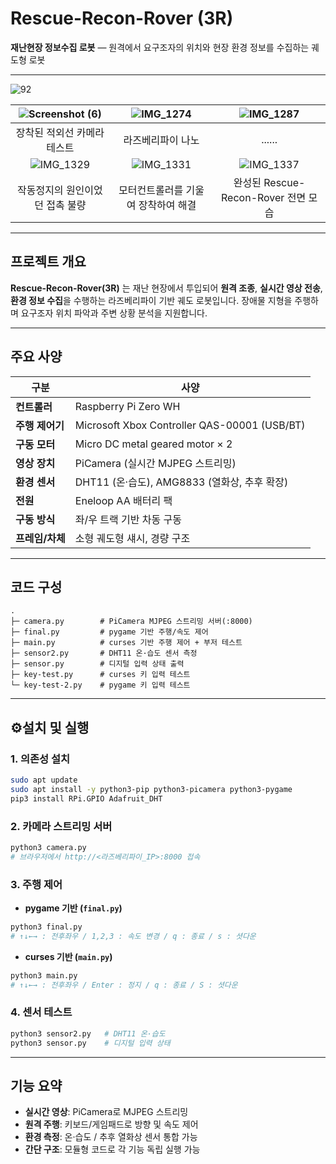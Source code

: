 # Rescue-Recon-Rover (3R)

**재난현장 정보수집 로봇** — 원격에서 요구조자의 위치와 현장 환경 정보를 수집하는 궤도형 로봇

---

![92](https://github.com/user-attachments/assets/805f98ef-2663-40db-a9d7-30530537c360)

| ![Screenshot (6)](https://github.com/user-attachments/assets/4a0322e2-bc5c-45dc-a664-f29611dba0b8) | ![IMG_1274](https://github.com/user-attachments/assets/8a42778c-794e-4842-9ee6-6ce39ca56178) | ![IMG_1287](https://github.com/user-attachments/assets/7ad7d31f-0058-4998-839e-e3f0ed4046b9) |
|:---:|:---:|:---:|
| 장착된 적외선 카메라 테스트 | 라즈베리파이 나노 | ...... |
| ![IMG_1329](https://github.com/user-attachments/assets/bbc7b33a-6e29-4d62-9456-5c23dbd5246e) | ![IMG_1331](https://github.com/user-attachments/assets/341e881d-41ed-4db8-bede-861ea5a4c75d) | ![IMG_1337](https://github.com/user-attachments/assets/c30b978b-be64-4db5-a437-e7a12e070790) |
| 작동정지의 원인이었던 접촉 불량 | 모터컨트롤러를 기울여 장착하여 해결 | 완성된 Rescue-Recon-Rover 전면 모습 |


---

## 프로젝트 개요

**Rescue-Recon-Rover(3R)** 는 재난 현장에서 투입되어 **원격 조종**, **실시간 영상 전송**, **환경 정보 수집**을 수행하는 라즈베리파이 기반 궤도 로봇입니다.
장애물 지형을 주행하며 요구조자 위치 파악과 주변 상황 분석을 지원합니다.

---

## 주요 사양

| 구분         | 사양                                           |
| ---------- | -------------------------------------------- |
| **컨트롤러**   | Raspberry Pi Zero WH                         |
| **주행 제어기** | Microsoft Xbox Controller QAS-00001 (USB/BT) |
| **구동 모터**  | Micro DC metal geared motor × 2              |
| **영상 장치**  | PiCamera (실시간 MJPEG 스트리밍)                    |
| **환경 센서**  | DHT11 (온·습도), AMG8833 (열화상, 추후 확장)           |
| **전원**     | Eneloop AA 배터리 팩                             |
| **구동 방식**  | 좌/우 트랙 기반 차동 구동                              |
| **프레임/차체** | 소형 궤도형 섀시, 경량 구조                             |

---

## 코드 구성

```
.
├─ camera.py        # PiCamera MJPEG 스트리밍 서버(:8000)
├─ final.py         # pygame 기반 주행/속도 제어
├─ main.py          # curses 기반 주행 제어 + 부저 테스트
├─ sensor2.py       # DHT11 온·습도 센서 측정
├─ sensor.py        # 디지털 입력 상태 출력
├─ key-test.py      # curses 키 입력 테스트
└─ key-test-2.py    # pygame 키 입력 테스트
```

---

## ⚙설치 및 실행

### 1. 의존성 설치

```bash
sudo apt update
sudo apt install -y python3-pip python3-picamera python3-pygame
pip3 install RPi.GPIO Adafruit_DHT
```

### 2. 카메라 스트리밍 서버

```bash
python3 camera.py
# 브라우저에서 http://<라즈베리파이_IP>:8000 접속
```

### 3. 주행 제어

* **pygame 기반 (`final.py`)**

```bash
python3 final.py
# ↑↓←→ : 전후좌우 / 1,2,3 : 속도 변경 / q : 종료 / s : 셧다운
```

* **curses 기반 (`main.py`)**

```bash
python3 main.py
# ↑↓←→ : 전후좌우 / Enter : 정지 / q : 종료 / S : 셧다운
```

### 4. 센서 테스트

```bash
python3 sensor2.py   # DHT11 온·습도
python3 sensor.py    # 디지털 입력 상태
```

---

## 기능 요약

* **실시간 영상**: PiCamera로 MJPEG 스트리밍
* **원격 주행**: 키보드/게임패드로 방향 및 속도 제어
* **환경 측정**: 온·습도 / 추후 열화상 센서 통합 가능
* **간단 구조**: 모듈형 코드로 각 기능 독립 실행 가능
